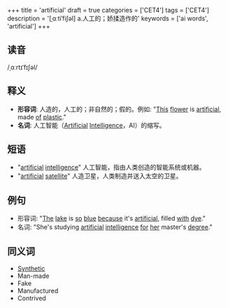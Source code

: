 +++
title = 'artificial'
draft = true
categories = ['CET4']
tags = ['CET4']
description = '[ˌɑːtiˈfi∫əl] a.人工的；娇揉造作的'
keywords = ['ai words', 'artificial']
+++

## 读音
/ˌɑːrtɪˈfɪʃəl/

## 释义
- **形容词**: 人造的，人工的；非自然的；假的。例如: "[This](/zh/post/this/) [flower](/zh/post/flower/) is [artificial](/zh/post/artificial/), made [of](/zh/post/of/) [plastic](/zh/post/plastic/)."
- **名词**: 人工智能（[Artificial](/zh/post/artificial/) [Intelligence](/zh/post/intelligence/)，AI）的缩写。

## 短语
- "[artificial](/zh/post/artificial/) [intelligence](/zh/post/intelligence/)" 人工智能，指由人类创造的智能系统或机器。
- "[artificial](/zh/post/artificial/) [satellite](/zh/post/satellite/)" 人造卫星，人类制造并送入太空的卫星。

## 例句
- 形容词: "[The](/zh/post/the/) [lake](/zh/post/lake/) is [so](/zh/post/so/) [blue](/zh/post/blue/) [because](/zh/post/because/) it's [artificial](/zh/post/artificial/), filled [with](/zh/post/with/) [dye](/zh/post/dye/)."
- 名词: "She's studying [artificial](/zh/post/artificial/) [intelligence](/zh/post/intelligence/) [for](/zh/post/for/) [her](/zh/post/her/) master's [degree](/zh/post/degree/)."

## 同义词
- [Synthetic](/zh/post/synthetic/)
- Man-made
- Fake
- Manufactured
- Contrived
